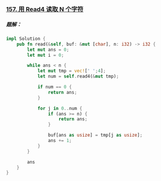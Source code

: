 ### [157. 用 Read4 读取 N 个字符](https://leetcode.cn/problems/read-n-characters-given-read4/)

##### 题解：
```rust
impl Solution {
    pub fn read(&self, buf: &mut [char], n: i32) -> i32 {
        let mut ans = 0;
        let mut i = 0;

        while ans < n {
            let mut tmp = vec![' ';4];
            let num = self.read4(&mut tmp);

            if num == 0 {
                return ans;
            }

            for j in 0..num {
                if (ans >= n) {
                    return ans;
                }

                buf[ans as usize] = tmp[j as usize];
                ans += 1;
            }
        }    

        ans
    }
}
```
